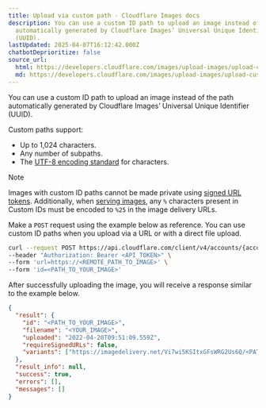 ```yaml
---
title: Upload via custom path · Cloudflare Images docs
description: You can use a custom ID path to upload an image instead of the path
  automatically generated by Cloudflare Images’ Universal Unique Identifier
  (UUID).
lastUpdated: 2025-04-07T16:12:42.000Z
chatbotDeprioritize: false
source_url:
  html: https://developers.cloudflare.com/images/upload-images/upload-custom-path/
  md: https://developers.cloudflare.com/images/upload-images/upload-custom-path/index.md
---
```


You can use a custom ID path to upload an image instead of the path automatically generated by Cloudflare Images’ Universal Unique Identifier (UUID).

Custom paths support:

* Up to 1,024 characters.
* Any number of subpaths.
* The [UTF-8 encoding standard](https://en.wikipedia.org/wiki/UTF-8) for characters.

Note

Images with custom ID paths cannot be made private using [signed URL tokens](https://developers.cloudflare.com/images/manage-images/serve-images/serve-private-images). Additionally, when [serving images](https://developers.cloudflare.com/images/manage-images/serve-images/), any `%` characters present in Custom IDs must be encoded to `%25` in the image delivery URLs.

Make a `POST` request using the example below as reference. You can use custom ID paths when you upload via a URL or with a direct file upload.

```bash
curl --request POST https://api.cloudflare.com/client/v4/accounts/{account_id}/images/v1 \
--header "Authorization: Bearer <API_TOKEN>" \
--form 'url=https://<REMOTE_PATH_TO_IMAGE>' \
--form 'id=<PATH_TO_YOUR_IMAGE>'
```

After successfully uploading the image, you will receive a response similar to the example below.

```json
{
  "result": {
    "id": "<PATH_TO_YOUR_IMAGE>",
    "filename": "<YOUR_IMAGE>",
    "uploaded": "2022-04-20T09:51:09.559Z",
    "requireSignedURLs": false,
    "variants": ["https://imagedelivery.net/Vi7wi5KSItxGFsWRG2Us6Q/<PATH_TO_YOUR_IMAGE>/public"]
  },
  "result_info": null,
  "success": true,
  "errors": [],
  "messages": []
}
```
